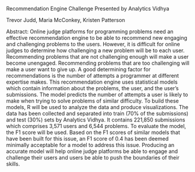 Recommendation Engine 
Challenge Presented by Analytics Vidhya 

Trevor Judd, Maria McConkey, Kristen Patterson

Abstract:
Online judge platforms for programming problems need an effective recommendation engine to be able to recommend new engaging and challenging problems to the users. However, it is difficult for online judges to determine how challenging a new problem will be to each user. Recommending problems that are not challenging enough will make a user become unengaged. Recommending problems that are too challenging will make a user want to give up. A good determining factor for recommendations is the number of attempts a programmer at different expertise makes. This recommendation engine uses statistical models which contain information about the problems, the user, and the user’s submissions. The model predicts the number of attempts a user is likely to make when trying to solve problems of similar difficulty. To build these models, R will be used to analyze the data and produce visualizations. The data has been collected and separated into train (70% of the submissions) and test (30%) sets by Analytics Vidhya. It contains 221,850 submissions which comprises 3,571 users and 6,544 problems. To evaluate the model, the F1 score will be used. Based on the F1 scores of similar models that have been built for this issue, an F1 score of 0.4 has been deemed minimally acceptable for a model to address this issue. Producing an accurate model will help online judge platforms be able to engage and challenge their users and users be able to push the boundaries of their skills.
